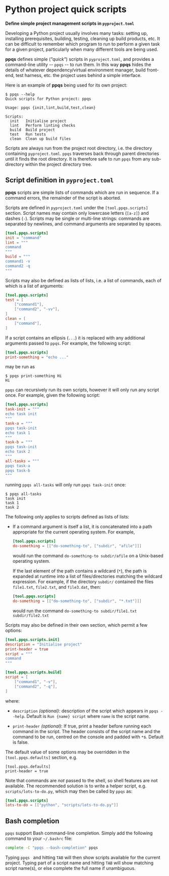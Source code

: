 # Python project quick scripts

**Define simple project management scripts in `pyproject.toml`**

Developing a Python project usually involves many tasks: setting up, installing
prerequisites, building, testing, cleaning up build products, etc. It can be
difficult to remember which program to run to perform a given task for a given
project, particularly when many different tools are being used.

**ppqs** defines simple (*"quick"*) scripts in `pyproject.toml`, and provides a
command-line utility -- `ppqs` -- to run them. In this way **ppqs** hides the
details of whatever dependency/virtual environment manager, build front-end,
test harness, etc. the project uses behind a simple interface.

Here is an example of **ppqs** being used for its own project:

```
$ ppqs --help
Quick scripts for Python project: ppqs

Usage: ppqs {init,lint,build,test,clean}

Scripts:
  init   Initialise project
  lint   Perform linting checks
  build  Build project
  test   Run tests
  clean  Clean up build files
```

Scripts are always run from the project root directory, i.e. the directory
containing `pyproject.toml`. `ppqs` traverses back through parent directories
until it finds the root directory. It is therefore safe to run `ppqs` from any
sub-directory within the project directory tree.

## Script definition in `pyproject.toml`

**ppqs** scripts are simple lists of commands which are run in sequence. If a
command errors, the remainder of the script is aborted.

Scripts are defined in `pyproject.toml` under the `[tool.ppqs.scripts]`
section. Script names may contain only lowercase letters (`[a-z]`) and dashes
(`-`). Scripts may be single or multi-line strings: commands are separated by
newlines, and command arguments are separated by spaces.

```toml
[tool.ppqs.scripts]
init = "command"
lint = """
command
"""
build = """
command1 -v
command2 -q
"""
```

Scripts may also be defined as lists of lists, i.e. a list of commands, each of
which is a list of arguments:

```toml
[tool.ppqs.scripts]
test = [
    ["command1"],
    ["command2", "-vv"],
]
clean = [
    ["command"],
]
```

If a script contains an ellipsis (`...`) it is replaced with any additional
arguments passed to `ppqs`. For example, the following script:

```toml
[tool.ppqs.scripts]
print-something = "echo ..."
```

may be run as

```
$ ppqs print-something Hi
Hi
```

`ppqs` can recursively run its own scripts, however it will only run any script
once. For example, given the following script:

```toml
[tool.ppqs.scripts]
task-init = """
echo task init
"""
task-a = """
ppqs task-init
echo task 1
"""
task-b = """
ppqs task-init
echo task 2
"""
all-tasks = """
ppqs task-a
ppqs task-b
"""
```

running `ppqs all-tasks` will only run `ppqs task-init` once:
```
$ ppqs all-tasks
task init
task 1
task 2
```

The following only applies to scripts defined as lists of lists:

* If a command argument is itself a list, it is concatenated into a path
  appropriate for the current operating system. For example,

  ```toml
  [tool.ppqs.scripts]
  do-something = [["do-something-to", ["subdir", "afile"]]]
  ```

  would run the command `do-something-to subdir/afile` on a Unix-based operating
  system.

  If the last element of the path contains a wildcard (`*`), the path is
  expanded at runtime into a list of files/directories matching the wildcard
  expression. For example, if the directory `subdir/` contained the files
  `file1.txt`, `file2.txt`, and `file3.dat`, then:

  ```toml
  [tool.ppqs.scripts]
  do-something = [["do-something-to", ["subdir", "*.txt"]]]
  ```

  would run the command `do-something-to subdir/file1.txt subdir/file2.txt`

Scripts may also be defined in their own section, which permit a few options:

```toml
[tool.ppqs.scripts.init]
description = "Initialise project"
print-header = true
script = """
command
"""

[tool.ppqs.scripts.build]
script = [
    ["command1", "-v"],
    ["command2", "-q"],
]
```

where:

* `description` *(optional)*: description of the script which appears in `ppqs
  --help`. Default is `Run {name} script` where `name` is the script name.

* `print-header` *(optional)*: If true, print a header before running each
  command in the script. The header consists of the script name and the command
  to be run, centred on the console and padded with `*`s. Default is false.

The default value of some options may be overridden in the
`[tool.ppqs.defaults]` section, e.g.

```
[tool.ppqs.defaults]
print-header = true
```

Note that commands are *not* passed to the shell, so shell features are not
available. The recommended solution is to write a helper script,
e.g. `scripts/lots-to-do.py`, which may then be called by `ppqs` as:

```toml
[tool.ppqs.scripts]
lots-to-do = [["python", "scripts/lots-to-do.py"]]
```

## Bash completion

`ppqs` support Bash command-line completion. Simply add the following command to
your `~/.bashrc` file:

```bash
complete -C "ppqs --bash-completion" ppqs
```

Typing `ppqs ` and hitting `TAB` will then show scripts available for the
current project. Typing part of a script name and hitting `TAB` will show
matching script name(s), or else complete the full name if unambiguous.
